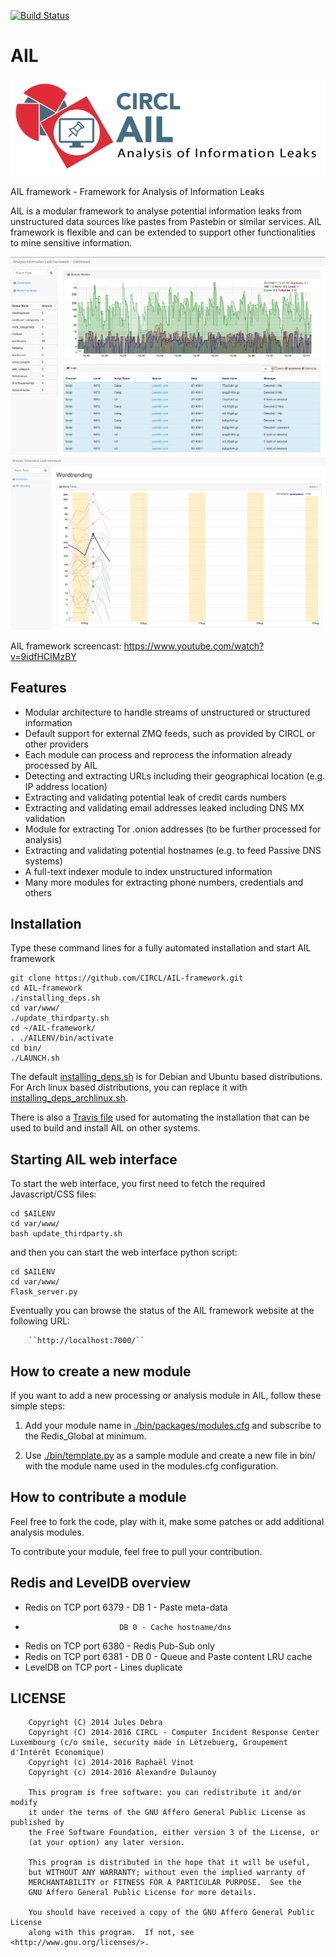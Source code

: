 [![Build Status](https://travis-ci.org/CIRCL/AIL-framework.svg?branch=master)](https://travis-ci.org/CIRCL/AIL-framework)

AIL
===

![Logo](./doc/logo/logo-small.png?raw=true "AIL logo")

AIL framework - Framework for Analysis of Information Leaks

AIL is a modular framework to analyse potential information leaks from unstructured data sources like pastes from Pastebin or similar services. AIL framework is flexible and can be extended to support other functionalities to mine sensitive information.

![Dashboard](./doc/screenshots/DashboardAIL.png?raw=true "AIL framework dashboard")
![Trending](./doc/screenshots/WordtrendingAIL.png?raw=true "AIL framework wordtrending")

AIL framework screencast: https://www.youtube.com/watch?v=9idfHCIMzBY

Features
--------

* Modular architecture to handle streams of unstructured or structured information
* Default support for external ZMQ feeds, such as provided by CIRCL or other providers
* Each module can process and reprocess the information already processed by AIL
* Detecting and extracting URLs including their geographical location (e.g. IP address location)
* Extracting and validating potential leak of credit cards numbers
* Extracting and validating email addresses leaked including DNS MX validation
* Module for extracting Tor .onion addresses (to be further processed for analysis)
* Extracting and validating potential hostnames (e.g. to feed Passive DNS systems)
* A full-text indexer module to index unstructured information
* Many more modules for extracting phone numbers, credentials and others

Installation
------------

Type these command lines for a fully automated installation and start AIL framework
```
git clone https://github.com/CIRCL/AIL-framework.git
cd AIL-framework
./installing_deps.sh
cd var/www/
./update_thirdparty.sh
cd ~/AIL-framework/
. ./AILENV/bin/activate
cd bin/
./LAUNCH.sh
```
The default [installing_deps.sh](./installing_deps.sh) is for Debian and Ubuntu based distributions. For Arch
linux based distributions, you can replace it with [installing_deps_archlinux.sh](./installing_deps_archlinux.sh).

There is also a [Travis file](.travis.yml) used for automating the installation that can be used to build and install AIL on other systems.

Starting AIL web interface
--------------------------

To start the web interface, you first need to fetch the required Javascript/CSS files:

```
cd $AILENV
cd var/www/
bash update_thirdparty.sh
```

and then you can start the web interface python script:

```
cd $AILENV
cd var/www/
Flask_server.py
```

Eventually you can browse the status of the AIL framework website at the following URL:

        ``http://localhost:7000/``

How to create a new module
--------------------------

If you want to add a new processing or analysis module in AIL, follow these simple steps:

1. Add your module name in [./bin/packages/modules.cfg](./bin/packages/modules.cfg) and subscribe to the Redis_Global at minimum.

2. Use [./bin/template.py](./bin/template.py) as a sample module and create a new file in bin/ with the module name used in the modules.cfg configuration.

How to contribute a module
--------------------------

Feel free to fork the code, play with it, make some patches or add additional analysis modules.

To contribute your module, feel free to pull your contribution.

Redis and LevelDB overview
--------------------------

* Redis on TCP port 6379 - DB 1 - Paste meta-data
*                          DB 0 - Cache hostname/dns
* Redis on TCP port 6380 - Redis Pub-Sub only
* Redis on TCP port 6381 - DB 0 - Queue and Paste content LRU cache
* LevelDB on TCP port <year> - Lines duplicate

LICENSE
-------

```
    Copyright (C) 2014 Jules Debra
    Copyright (C) 2014-2016 CIRCL - Computer Incident Response Center Luxembourg (c/o smile, security made in Lëtzebuerg, Groupement d'Intérêt Economique)
    Copyright (c) 2014-2016 Raphaël Vinot
    Copyright (c) 2014-2016 Alexandre Dulaunoy

    This program is free software: you can redistribute it and/or modify
    it under the terms of the GNU Affero General Public License as published by
    the Free Software Foundation, either version 3 of the License, or
    (at your option) any later version.

    This program is distributed in the hope that it will be useful,
    but WITHOUT ANY WARRANTY; without even the implied warranty of
    MERCHANTABILITY or FITNESS FOR A PARTICULAR PURPOSE.  See the
    GNU Affero General Public License for more details.

    You should have received a copy of the GNU Affero General Public License
    along with this program.  If not, see <http://www.gnu.org/licenses/>.
```

